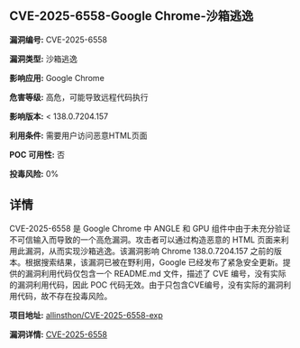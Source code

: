 ## CVE-2025-6558-Google Chrome-沙箱逃逸

**漏洞编号:** CVE-2025-6558

**漏洞类型:** 沙箱逃逸

**影响应用:** Google Chrome

**危害等级:** 高危，可能导致远程代码执行

**影响版本:** < 138.0.7204.157

**利用条件:** 需要用户访问恶意HTML页面

**POC 可用性:** 否

**投毒风险:** 0%

## 详情

CVE-2025-6558 是 Google Chrome 中 ANGLE 和 GPU 组件中由于未充分验证不可信输入而导致的一个高危漏洞。攻击者可以通过构造恶意的 HTML 页面来利用此漏洞，从而实现沙箱逃逸。该漏洞影响 Chrome 138.0.7204.157 之前的版本。根据搜索结果，该漏洞已被在野利用，Google 已经发布了紧急安全更新。提供的漏洞利用代码仅包含一个 README.md 文件，描述了 CVE 编号，没有实际的漏洞利用代码，因此 POC 代码无效。由于只包含CVE编号，没有实际的漏洞利用代码，故不存在投毒风险。

**项目地址:** [allinsthon/CVE-2025-6558-exp](https://github.com/allinsthon/CVE-2025-6558-exp)

**漏洞详情:** [CVE-2025-6558](https://nvd.nist.gov/vuln/detail/CVE-2025-6558)